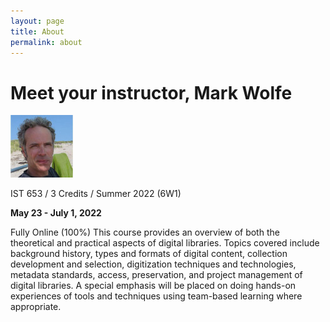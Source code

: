 ```yaml
---
layout: page
title: About
permalink: about
---
```


# Meet your instructor, Mark Wolfe

![Instructor](/assets/instructor_new.jpg)

IST 653 / 3 Credits / Summer 2022 (6W1)

**May 23 - July 1, 2022**

Fully Online (100%)
This course provides an overview of both the theoretical and practical aspects of digital libraries. Topics covered include background history, types and formats of digital content, collection development and selection, digitization techniques and technologies, metadata standards, access, preservation, and project management of digital libraries. A special emphasis will be placed on doing hands-on experiences of tools and techniques using team-based learning where appropriate. 
